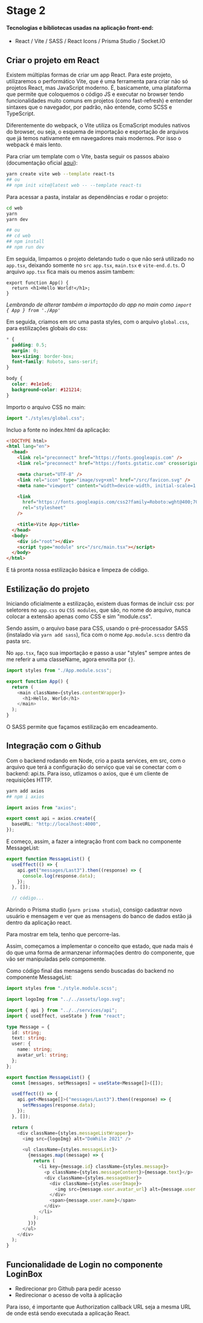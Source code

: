 # Stage 2

#### **Tecnologias e bibliotecas usadas na aplicação front-end:**

- React / Vite / SASS / React Icons / Prisma Studio / Socket.IO

## **Criar o projeto em React**

Existem múltiplas formas de criar um app React. Para este projeto, utilizaremos o performático Vite, que é uma ferramenta para criar não só projetos React, mas JavaScript moderno. É, basicamente, uma plataforma que permite que coloquemos o código JS e executar no browser tendo funcionalidades muito comuns em projetos (como fast-refresh) e entender sintaxes que o navegador, por padrão, não entende, como SCSS e TypeScript.

Diferentemente do webpack, o Vite utiliza os EcmaScript modules nativos do browser, ou seja, o esquema de importação e exportação de arquivos que já temos nativamente em navegadores mais modernos. Por isso o webpack é mais lento.

Para criar um template com o Vite, basta seguir os passos abaixo (documentação oficial [aqui](https://vitejs.dev/guide/#scaffolding-your-first-vite-project)):

```bash
yarn create vite web --template react-ts
## ou
## npm init vite@latest web -- --template react-ts
```

Para acessar a pasta, instalar as dependências e rodar o projeto:

```bash
cd web
yarn
yarn dev

## ou
## cd web
## npm install
## npm run dev
```

Em seguida, limpamos o projeto deletando tudo o que não será utilizado no `app.tsx`, deixando somente no `src` `app.tsx`, `main.tsx` e `vite-end.d.ts`. O arquivo `app.tsx` fica mais ou menos assim tambem:

```tsx
export function App() {
  return <h1>Hello World!</h1>;
}
```

_Lembrando de alterar também a importação do app no main como `import { App } from './App'`_

Em seguida, criamos em src uma pasta styles, com o arquivo `global.css`, para estilizações globais do css:

```css
* {
  padding: 0.5;
  margin: 0;
  box-sizing: border-box;
  font-family: Roboto, sans-serif;
}

body {
  color: #e1e1e6;
  background-color: #121214;
}
```

Importo o arquivo CSS no main:

```ts
import "./styles/global.css";
```

Incluo a fonte no index.html da aplicação:

```html
<!DOCTYPE html>
<html lang="en">
  <head>
    <link rel="preconnect" href="https://fonts.googleapis.com" />
    <link rel="preconnect" href="https://fonts.gstatic.com" crossorigin />

    <meta charset="UTF-8" />
    <link rel="icon" type="image/svg+xml" href="/src/favicon.svg" />
    <meta name="viewport" content="width=device-width, initial-scale=1.0" />

    <link
      href="https://fonts.googleapis.com/css2?family=Roboto:wght@400;700&display=swap"
      rel="stylesheet"
    />

    <title>Vite App</title>
  </head>
  <body>
    <div id="root"></div>
    <script type="module" src="/src/main.tsx"></script>
  </body>
</html>
```

E tá pronta nossa estilização básica e limpeza de código.

## **Estilização do projeto**

Iniciando oficialmente a estilização, existem duas formas de incluir css: por seletores no `app.css` ou `CSS modules`, que são, no nome do arquivo, nunca colocar a extensão apenas como CSS e sim "module.css".

Sendo assim, o arquivo base para CSS, usando o pré-processador SASS (instalado via `yarn add sass`), fica com o nome `App.module.scss` dentro da pasta src.

No `app.tsx`, faço sua importação e passo a usar "styles" sempre antes de me referir a uma classeName, agora envolta por `{}`.

```ts
import styles from "./App.module.scss";

export function App() {
  return (
    <main className={styles.contentWrapper}>
      <h1>Hello, World</h1>
    </main>
  );
}
```

O SASS permite que façamos estilização em encadeamento.

## **Integração com o Github**

Com o backend rodando em Node, crio a pasta services, em src, com o arquivo que terá a configuração do serviço que vai se conectar com o backend: api.ts. Para isso, utlizamos o axios, que é um cliente de requisições HTTP.

```bash
yarn add axios
## npm i axios
```

```ts
import axios from "axios";

export const api = axios.create({
  baseURL: "http://localhost:4000",
});
```

E começo, assim, a fazer a integração front com back no componente MessageList:

```ts
export function MessageList() {
  useEffect(() => {
    api.get("messages/Last3").then((response) => {
      console.log(response.data);
    });
  }, []);

  // código...
```

Abrindo o Prisma studio (`yarn prisma studio`), consigo cadastrar novo usuário e mensagem e ver que as mensagens do banco de dados estão já dentro da aplicação react.

Para mostrar em tela, tenho que percorre-las.

Assim, começamos a implementar o conceito que estado, que nada mais é do que uma forma de armanzenar informações dentro do componente, que vão ser manipuladas pelo compomente.

Como código final das mensagens sendo buscadas do backend no componente MessageList:

```ts
import styles from "./style.module.scss";

import logoImg from "../../assets/logo.svg";

import { api } from "../../services/api";
import { useEffect, useState } from "react";

type Message = {
  id: string;
  text: string;
  user: {
    name: string;
    avatar_url: string;
  };
};

export function MessageList() {
  const [messages, setMessages] = useState<Message[]>([]);

  useEffect(() => {
    api.get<Message[]>("messages/Last3").then((response) => {
      setMessages(response.data);
    });
  }, []);

  return (
    <div className={styles.messageListWrapper}>
      <img src={logoImg} alt="DoWhile 2021" />

      <ul className={styles.messageList}>
        {messages.map((message) => {
          return (
            <li key={message.id} className={styles.message}>
              <p className={styles.messageContent}>{message.text}</p>
              <div className={styles.messageUser}>
                <div className={styles.userImage}>
                  <img src={message.user.avatar_url} alt={message.user.name} />
                </div>
                <span>{message.user.name}</span>
              </div>
            </li>
          );
        })}
      </ul>
    </div>
  );
}
```

## **Funcionalidade de Login no componente LoginBox**

- Redirecionar pro Github para pedir acesso
- Redirecionar o acesso de volta à aplicação

Para isso, é importante que Authorization callback URL seja a mesma URL de onde está sendo executada a aplicação React.

<!-- http://localhost:4000/signin/callback -->

```

```

